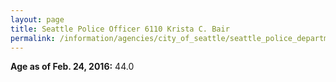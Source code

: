 ```yaml
---
layout: page
title: Seattle Police Officer 6110 Krista C. Bair
permalink: /information/agencies/city_of_seattle/seattle_police_department/copbook/6110/
---
```


**Age as of Feb. 24, 2016:** 44.0
